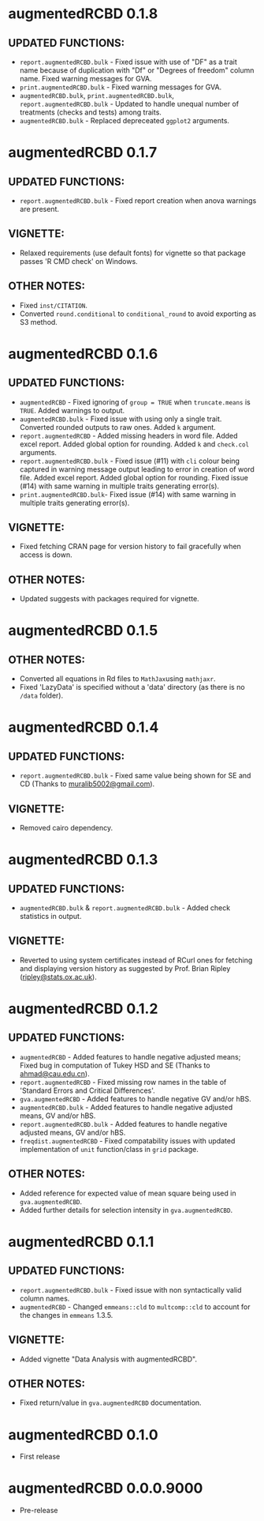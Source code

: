 # augmentedRCBD  0.1.8

## UPDATED FUNCTIONS:
* `report.augmentedRCBD.bulk` - Fixed issue with use of "DF" as a trait name because of duplication with "Df" or "Degrees of freedom" column name. Fixed warning messages for GVA.
* `print.augmentedRCBD.bulk` - Fixed warning messages for GVA.
* `augmentedRCBD.bulk`, `print.augmentedRCBD.bulk`, `report.augmentedRCBD.bulk` - Updated to handle unequal number of treatments (checks and tests) among traits.
* `augmentedRCBD.bulk` - Replaced depreceated `ggplot2` arguments.

# augmentedRCBD  0.1.7

## UPDATED FUNCTIONS:
* `report.augmentedRCBD.bulk` - Fixed report creation when anova warnings are present.

## VIGNETTE:
* Relaxed requirements (use default fonts) for vignette so that package passes 'R CMD check' on Windows.

## OTHER NOTES:
* Fixed `inst/CITATION`.
* Converted `round.conditional` to `conditional_round` to avoid exporting as S3 method.

# augmentedRCBD  0.1.6

## UPDATED FUNCTIONS:
* `augmentedRCBD` - Fixed ignoring of `group = TRUE` when `truncate.means` is `TRUE`. Added warnings to output.
* `augmentedRCBD.bulk` - Fixed issue with using only a single trait. Converted rounded outputs to raw ones. Added `k` argument.
* `report.augmentedRCBD` - Added missing headers in word file. Added excel report. Added global option for rounding. Added `k` and `check.col` arguments.
* `report.augmentedRCBD.bulk` - Fixed issue (#11) with `cli` colour being captured in warning message output leading to error in creation of word file. Added excel report. Added global option for rounding. Fixed issue (#14) with same warning in multiple traits generating error(s).
* `print.augmentedRCBD.bulk`- Fixed issue (#14) with same warning in multiple traits generating error(s).

## VIGNETTE:
* Fixed fetching CRAN page for version history to fail gracefully when access is down.

## OTHER NOTES:
* Updated suggests with packages required for vignette.

# augmentedRCBD  0.1.5

## OTHER NOTES:
* Converted all equations in Rd files to `MathJax`using `mathjaxr`.
* Fixed 'LazyData' is specified without a 'data' directory (as there is no `/data` folder).

# augmentedRCBD  0.1.4

## UPDATED FUNCTIONS:
* `report.augmentedRCBD.bulk` - Fixed same value being shown for SE and CD (Thanks to muralib5002@gmail.com).

## VIGNETTE:
* Removed cairo dependency.

# augmentedRCBD  0.1.3

## UPDATED FUNCTIONS:
* `augmentedRCBD.bulk` & `report.augmentedRCBD.bulk` - Added check statistics in output.

## VIGNETTE:
* Reverted to using system certificates instead of RCurl ones for fetching and displaying version history as suggested by Prof. Brian Ripley (ripley@stats.ox.ac.uk).

# augmentedRCBD  0.1.2

## UPDATED FUNCTIONS:
* `augmentedRCBD` - Added features to handle negative adjusted means; Fixed bug in computation of Tukey HSD and SE (Thanks to ahmad@cau.edu.cn).
* `report.augmentedRCBD` - Fixed missing row names in the table of 'Standard Errors and Critical Differences'.
* `gva.augmentedRCBD` - Added features to handle negative GV and/or hBS.
* `augmentedRCBD.bulk` - Added features to handle negative adjusted means, GV and/or hBS.
* `report.augmentedRCBD.bulk` - Added features to handle negative adjusted means, GV and/or hBS.
* `freqdist.augmentedRCBD` - Fixed compatability issues with updated implementation of `unit` function/class in `grid` package.

## OTHER NOTES:
* Added reference for expected value of mean square being used in `gva.augmentedRCBD`.
* Added further details for selection intensity in `gva.augmentedRCBD`.

# augmentedRCBD  0.1.1

## UPDATED FUNCTIONS:
* `report.augmentedRCBD.bulk` - Fixed issue with non syntactically valid column names.
* `augmentedRCBD` - Changed `emmeans::cld` to `multcomp::cld` to account for the changes in `emmeans` 1.3.5.

## VIGNETTE:
* Added vignette "Data Analysis with augmentedRCBD".

## OTHER NOTES:
* Fixed return/value in `gva.augmentedRCBD` documentation.

# augmentedRCBD  0.1.0

* First release

# augmentedRCBD  0.0.0.9000

* Pre-release
